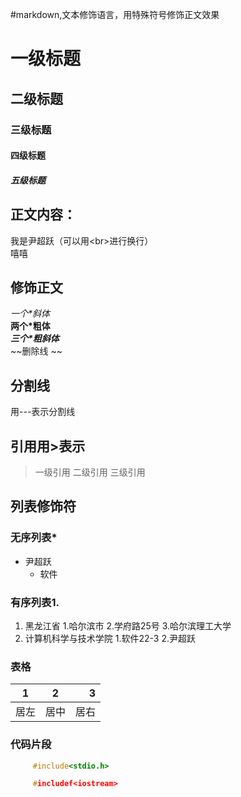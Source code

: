 #markdown,文本修饰语言，用特殊符号修饰正文效果 <br>
# 一级标题
## 二级标题
### 三级标题
#### 四级标题
##### 五级标题

## 正文内容：
我是尹超跃（可以用\<br\>进行换行）<br>
嘻嘻
## 修饰正文
 *一个\*斜体*<br>
 **两个\*粗体**<br>
***三个\*粗斜体***<br>
~~删除线 ~~
## 分割线
用\-\-\-表示分割线
## 引用用\>表示
> 一级引用
> 二级引用
> 三级引用
## 列表修饰符
### 无序列表\*
* 尹超跃
  * 软件

### 有序列表1.
1. 黑龙江省
  1.哈尔滨市
  2.学府路25号
  3.哈尔滨理工大学
2. 计算机科学与技术学院
  1.软件22-3
  2.尹超跃
### 表格
1|2|3|
--|:--:|--:
居左|居中| 居右
### 代码片段
```C
     #include<stdio.h>
```

```cpp
     #includef<iostream>
```


